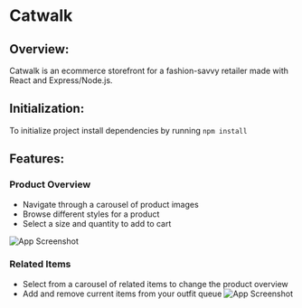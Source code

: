 # Catwalk

## Overview:
Catwalk is an ecommerce storefront for a fashion-savvy retailer made with React and Express/Node.js. 

## Initialization:
To initialize project install dependencies by running `npm install `

## Features:
### Product Overview
- Navigate through a carousel of product images
- Browse different styles for a product
- Select a size and quantity to add to cart

![App Screenshot](https://github.com/khristian-lopez/readme-gifs/blob/main/Catwalk/overview.gif)

### Related Items
- Select from a carousel of related items to change the product overview
- Add and remove current items from your outfit queue
![App Screenshot](https://github.com/khristian-lopez/readme-gifs/blob/main/Catwalk/relateditems.gif)
